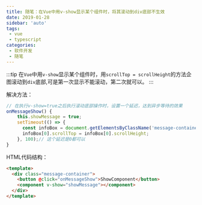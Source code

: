 ```yaml
---
title: 随笔：在Vue中用v-show显示某个组件时，将其滚动到div底部不生效
date: 2019-01-28
sidebar: 'auto'
tags:
 - vue
 - typescript
categories: 
 - 软件开发
 - 随笔
---
```


:::tip
在`Vue`中用`v-show`显示某个组件时，用`scrollTop = scrollHeight`的方法企图滚动到`div`底部,可是第一次显示不能滚动，第二次就可以。
:::

<!-- more -->

解决方法：

```typescript
// 在执行v-show=true之后执行滚动底部操作时，设置一个延迟，达到异步等待的效果
onMessageShow() {
    this.showMessage = true;
    setTimeout(() => {
      const infoBox = document.getElementsByClassName('message-container');
      infoBox[0].scrollTop = infoBox[0].scrollHeight;
    }, 100);// 这个延迟是0都可以
}
```

HTML代码结构：

```html
<template>
  <div class="message-container">
    <button @click="onMessageShow">ShowComponent</button>
    <component v-show="showMessage"></component>
  </div>
</template>
```
